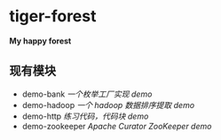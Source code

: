 # tiger-forest

**My happy forest**

## 现有模块

* demo-bank *一个枚举工厂实现 demo*
* demo-hadoop *一个 hadoop 数据排序提取 demo*
* demo-http *练习代码，代码块 demo*
* demo-zookeeper *Apache Curator ZooKeeper demo*
